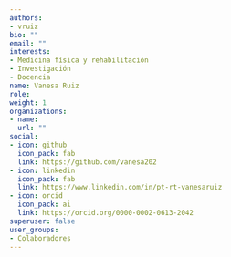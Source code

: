 ```yaml
---
authors:
- vruiz
bio: ""
email: ""
interests:
- Medicina física y rehabilitación
- Investigación
- Docencia
name: Vanesa Ruiz
role:
weight: 1
organizations:
- name: 
  url: ""
social:
- icon: github
  icon_pack: fab
  link: https://github.com/vanesa202
- icon: linkedin
  icon_pack: fab
  link: https://www.linkedin.com/in/pt-rt-vanesaruiz
- icon: orcid
  icon_pack: ai
  link: https://orcid.org/0000-0002-0613-2042
superuser: false
user_groups:
- Colaboradores
---
```


